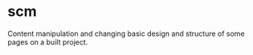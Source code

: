 # scm
Content manipulation and changing basic design and structure of some pages on a built project.
